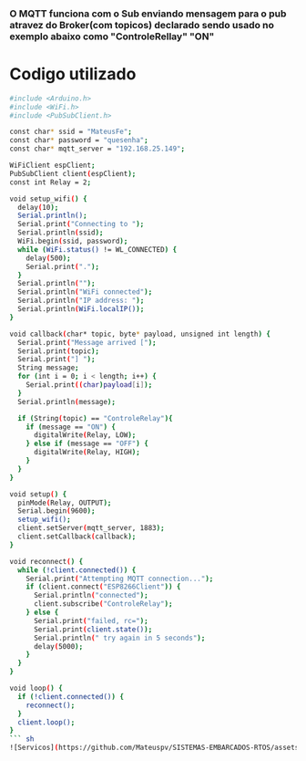 ### O MQTT funciona com o Sub enviando mensagem para o pub atravez do Broker(com topicos) declarado sendo usado no exemplo abaixo como "ControleRellay" "ON"

# Codigo utilizado

``` sh
#include <Arduino.h>
#include <WiFi.h>
#include <PubSubClient.h>

const char* ssid = "MateusFe";
const char* password = "quesenha";
const char* mqtt_server = "192.168.25.149";

WiFiClient espClient;
PubSubClient client(espClient);
const int Relay = 2;

void setup_wifi() {
  delay(10);
  Serial.println();
  Serial.print("Connecting to ");
  Serial.println(ssid);
  WiFi.begin(ssid, password);
  while (WiFi.status() != WL_CONNECTED) {
    delay(500);
    Serial.print(".");
  }
  Serial.println("");
  Serial.println("WiFi connected");
  Serial.println("IP address: ");
  Serial.println(WiFi.localIP());
}

void callback(char* topic, byte* payload, unsigned int length) {
  Serial.print("Message arrived [");
  Serial.print(topic);
  Serial.print("] ");
  String message;
  for (int i = 0; i < length; i++) {
    Serial.print((char)payload[i]);
  }
  Serial.println(message);

  if (String(topic) == "ControleRelay"){
    if (message == "ON") {
      digitalWrite(Relay, LOW);
    } else if (message == "OFF") {
      digitalWrite(Relay, HIGH);
    }
  }
}

void setup() {
  pinMode(Relay, OUTPUT);
  Serial.begin(9600);
  setup_wifi();
  client.setServer(mqtt_server, 1883);
  client.setCallback(callback);
}

void reconnect() {
  while (!client.connected()) {
    Serial.print("Attempting MQTT connection...");
    if (client.connect("ESP8266Client")) {
      Serial.println("connected");
      client.subscribe("ControleRelay");
    } else {
      Serial.print("failed, rc=");
      Serial.print(client.state());
      Serial.println(" try again in 5 seconds");
      delay(5000);
    }
  }
}

void loop() {
  if (!client.connected()) {
    reconnect();
  }
  client.loop();
}
``` sh
![Servicos](https://github.com/Mateuspv/SISTEMAS-EMBARCADOS-RTOS/assets/76630728/246b7ddf-1441-4189-81be-b46aaf2c5956)


